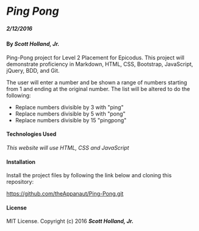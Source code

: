 # _Ping Pong_

##### _2/12/2016_

#### By _**Scott Holland, Jr.**_

Ping-Pong project for Level 2 Placement for Epicodus. This project will demonstrate proficiency in Markdown, HTML, CSS, Bootstrap, JavaScript, jQuery, BDD, and Git.

The user will enter a number and be shown a range of numbers starting from 1 and ending at the original number. The list will be altered to do the following:

* Replace numbers divisible by 3 with "ping"
* Replace numbers divisible by 5 with "pong"
* Replace numbers divisible by 15 "pingpong"

#### Technologies Used

_This website will use HTML, CSS and JavaScript_

#### Installation

Install the project files by following the link below and cloning this repository:

https://github.com/theAppanaut/Ping-Pong.git

#### License

MIT License. Copyright (c) 2016 **_Scott Holland, Jr._**
